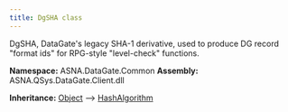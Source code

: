 ```yaml
---
title: DgSHA class
---
```


DgSHA, DataGate's legacy SHA-1 derivative, used to produce DG
record "format ids" for RPG-style "level-check" functions.

**Namespace:** ASNA.DataGate.Common
**Assembly:** ASNA.QSys.DataGate.Client.dll

**Inheritance:** [Object](https://docs.microsoft.com/en-us/dotnet/api/system.object) --> [HashAlgorithm](https://learn.microsoft.com/en-us/dotnet/api/system.security.cryptography.hashalgorithm?view=net-8.0)
<br>
<br>
